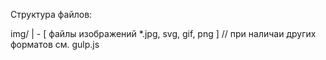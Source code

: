Структура файлов:

img/
| - [ файлы изображений *.jpg, svg, gif, png ] // при наличаи других форматов см. gulp.js